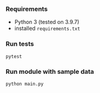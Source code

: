 ### Requirements
 - Python 3 (tested on 3.9.7)
 - installed `requirements.txt`


### Run tests

```shell
pytest
```

### Run module with sample data

```shell
python main.py
```
